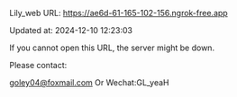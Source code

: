 Lily_web URL: https://ae6d-61-165-102-156.ngrok-free.app

Updated at: 2024-12-10 12:23:03

If you cannot open this URL, the server might be down.

Please contact: 

goley04@foxmail.com Or Wechat:GL_yeaH